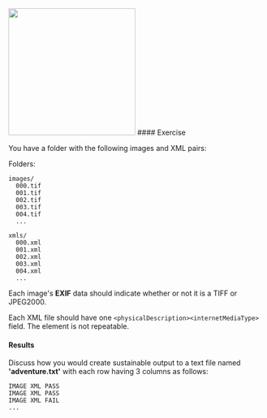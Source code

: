 <img src="https://github.com/utkdigitalinitiatives/glowing-octo-adventure/blob/master/logo.jpg" width="250">
#### Exercise

You have a folder with the following images and XML pairs:

Folders: 
```
images/
  000.tif
  001.tif
  002.tif
  003.tif
  004.tif
  ...

xmls/
  000.xml
  001.xml
  002.xml
  003.xml
  004.xml
  ...
```
Each image's **EXIF** data should indicate whether or not it is a TIFF or JPEG2000.

Each XML file should have one `<physicalDescription><internetMediaType>` field.  The element is not repeatable.  

#### Results
Discuss how you would create sustainable output to a text file named __'adventure.txt'__ with each row having 3 columns as follows:

```text
IMAGE XML PASS
IMAGE XML PASS
IMAGE XML FAIL
...
```
